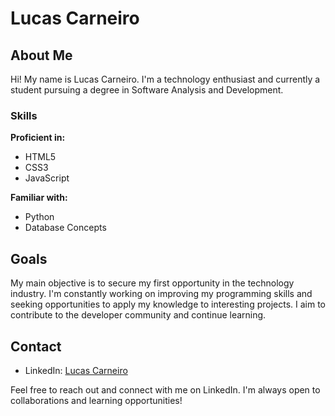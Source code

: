# Lucas Carneiro

## About Me

Hi! My name is Lucas Carneiro. I'm a technology enthusiast and currently a student pursuing a degree in Software Analysis and Development.

### Skills

**Proficient in:**
- HTML5
- CSS3
- JavaScript

**Familiar with:**
- Python
- Database Concepts

## Goals

My main objective is to secure my first opportunity in the technology industry. I'm constantly working on improving my programming skills and seeking opportunities to apply my knowledge to interesting projects. I aim to contribute to the developer community and continue learning.

## Contact

- LinkedIn: [Lucas Carneiro](https://www.linkedin.com/in/lucas-carneiro-da-silva/)

Feel free to reach out and connect with me on LinkedIn. I'm always open to collaborations and learning opportunities!

 
